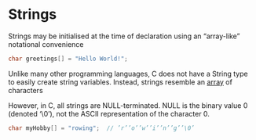 # Strings

Strings may be initialised at the time of declaration using an “array-like” notational convenience

```c
char greetings[] = "Hello World!";
```

Unlike many other programming languages, C does not have a String type to easily create string variables. Instead, strings resemble an [array](pages/programming-languages/c/arrays.md) of characters

However, in C, all strings are NULL-terminated. NULL is the binary value 0 (denoted ‘\0’), not the ASCII representation of the character 0.

```c
char myHobby[] = "rowing";  // ’r’’o’’w’’i’’n’’g’’\0’
```

